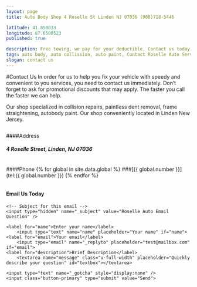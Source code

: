 ```yaml
---
layout: page
title: Auto Body Shop 4 Roselle St Linden NJ 07036 (908)718-5446

latitude: 41.850033
longitude: 87.6500523
published: true

description: Free towing, we pay for your deductible. Contact us today - Call, or email. (Web discounts may apply, call now) - Collision repairs, dent removal, body paint. Auto Body Shop 4 Roselle St Linden NJ 07036 (908)718-5446
tags: auto body, auto collission, auto paint, Contact Roselle Auto Service, dent, dent removal, dent repair, Email us, frame, frame straightening, linden, new jersey, nj, painting, paintless dent removal, Phone, removal, Repair, shop
slogan: contact us
---
```

<section>
<div class="row">

#Contact Us
In order for us to help you fix your vehicle with speedy and convenient to you services, you need to contact us immediately. Don’t forget to ask for promotional discounts that may apply. The faster you call the faster we can help.

Our shop specialized in collision repairs, paintless dent removal, frame straightening, autobody paint. Our shop conveniently located in Linden New Jersey.

</div>
<div class="row center">
<div class="one-half column">

####Address
##### 4 Roselle Street, Linden, NJ 07036
</div>
<div class="one-half column">

####Phone
{% for global in site.data.global %} 
###[{{ global.number }}](tel:{{ global.number }})
{% endfor %}

</div>


#### Email Us Today
<form method="POST" action="//formspree.io/xdesigns@gmail.com">

	<!-- Subject for this email -->
	<input type="hidden" name="_subject" value="Roselle Auto Email Question" />

	<label for="name">Enter your name</label>
    	<input type="text" name="name" placeholder="Your name" if="name">
    <label for="email">Your email</label>
    	<input type="email" name="_replyto" placeholder="test@mailbox.com" if="email">
    <label for="description">Brief Description</label>
    	<textarea name="message" class="u-full-width" placeholder="Quickly describe your question" id="textbox"></textarea>

    <input type="text" name="_gotcha" style="display:none" />
    <input class="button-primary" type="submit" value="Send">

</form>
</div>

</section>